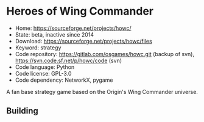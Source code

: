 # Heroes of Wing Commander

- Home: https://sourceforge.net/projects/howc/
- State: beta, inactive since 2014
- Download: https://sourceforge.net/projects/howc/files
- Keyword: strategy
- Code repository: https://gitlab.com/osgames/howc.git (backup of svn), https://svn.code.sf.net/p/howc/code (svn)
- Code language: Python
- Code license: GPL-3.0
- Code dependency: NetworkX, pygame

A fan base strategy game based on the Origin's Wing Commander universe.

## Building
